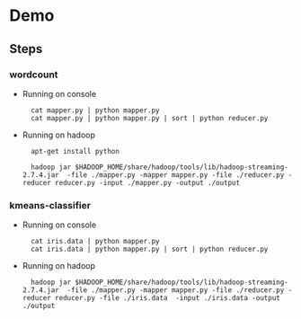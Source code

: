 # Demo

## Steps

### wordcount
- Running on console

        cat mapper.py | python mapper.py
        cat mapper.py | python mapper.py | sort | python reducer.py

- Running on hadoop

        apt-get install python

        hadoop jar $HADOOP_HOME/share/hadoop/tools/lib/hadoop-streaming-2.7.4.jar  -file ./mapper.py -mapper mapper.py -file ./reducer.py -reducer reducer.py -input ./mapper.py -output ./output

### kmeans-classifier
- Running on console

        cat iris.data | python mapper.py
        cat iris.data | python mapper.py | sort | python reducer.py

- Running on hadoop

        hadoop jar $HADOOP_HOME/share/hadoop/tools/lib/hadoop-streaming-2.7.4.jar  -file ./mapper.py -mapper mapper.py -file ./reducer.py -reducer reducer.py -file ./iris.data  -input ./iris.data -output ./output
      